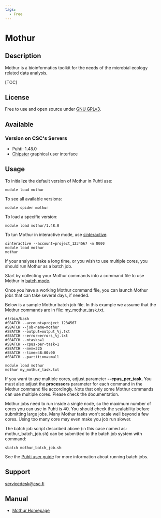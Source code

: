 ```yaml
---
tags:
  - Free
---
```


# Mothur

## Description

Mothur is a bioinformatics toolkit for the needs of the microbial ecology related data analysis.

[TOC]

## License

Free to use and open source under [GNU GPLv3](https://www.gnu.org/licenses/gpl-3.0.html).

## Available

### Version on CSC's Servers

-   Puhti: 1.48.0
-   [Chipster](https://chipster.csc.fi) graphical user interface

## Usage


To initialize the default version of Mothur in Puhti use:
```text
module load mothur
```
To see all available versions:
```text
module spider mothur
```
To load a specific version:
```text
module load mothur/1.48.0
```
To tun Mothur in interactive mode, use [sinteractive](../computing/running/interactive-usage.md).
```text
sinteractive --account=project_1234567 -m 8000
module load mothur
mothur
```
If your analyses take a long time, or you wish to use multiple cores, you should run Mothur as a batch job. 

Start by collecting your Mothur commands into a command file to use Mothur in [batch mode](http://www.mothur.org/wiki/Batch_mode).

Once you have a working Mothur command file, you can launch Mothur jobs that can take several days, if needed.

Below is a sample Mothur batch job file. In this example we assume that the Mothur commands are in file: my_mothur_task.txt.
```text
#!/bin/bash
#SBATCH --account=project_1234567
#SBATCH --job-name=mothur
#SBATCH --output=output_%j.txt
#SBATCH --error=errors_%j.txt
#SBATCH --ntasks=1
#SBATCH --cpus-per-task=1
#SBATCH --mem=32G
#SBATCH --time=48:00:00
#SBATCH --partition=small

module load mothur
mothur my_mothur_task.txt
```

If you want to use multiple cores, adjust parameter **--cpus_per_task**. You must also adjust the **processors** parameter for each command in the Mothur command file accordingly. Note that only some Mothur commands can use multiple cores. Please check the documentation.

Mothur jobs need to run inside a single node, so the maximum number of cores you can use in Puhti is 40. You should check the scalability before submitting large jobs. Many Mothur tasks won't scale well beyond a few cores. Using too many core may even make you job run slower.

The batch job script described above (in this case named as: mothur_batch_job.sh) can be submitted to the batch job system
with command:
```text
sbatch mothur_batch_job.sh
```
See the [Puhti user guide](../computing/running/index.md) for more information about running batch jobs.


## Support

servicedesk@csc.fi


## Manual

*   [Mothur Homepage](https://www.mothur.org/)

